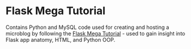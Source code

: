 # Flask Mega Tutorial

Contains Python and MySQL code used for creating and hosting a microblog by following the [Flask Mega Tutorial](https://blog.miguelgrinberg.com/post/the-flask-mega-tutorial-part-i-hello-world) - used to gain insight into Flask app anatomy, HTML, and Python OOP.


